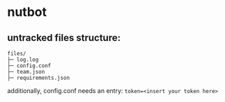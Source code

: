 # nutbot
## untracked files structure:
```
files/
├─ log.log
├─ config.conf
├─ team.json
├─ requirements.json
```

additionally, config.conf needs an entry: `token=<insert your token here>`
